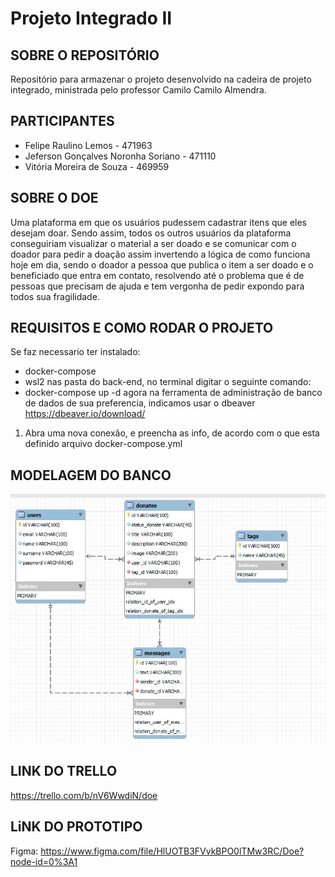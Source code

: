 # Projeto Integrado II

## SOBRE O REPOSITÓRIO
Repositório para armazenar o projeto desenvolvido na cadeira de projeto integrado, ministrada pelo professor Camilo Camilo Almendra. 

## PARTICIPANTES
  - Felipe Raulino Lemos - 471963
  - Jeferson Gonçalves Noronha Soriano - 471110
  - Vitória Moreira de Souza - 469959

## SOBRE O DOE
Uma plataforma em que os usuários pudessem cadastrar
itens que eles desejam doar. Sendo assim, todos os outros usuários da plataforma
conseguiriam visualizar o material a ser doado e se comunicar com o doador para
pedir a doação assim invertendo a lógica de como funciona hoje em dia, sendo o
doador a pessoa que publica o item a ser doado e o beneficiado que entra em
contato, resolvendo até o problema que é de pessoas que precisam de ajuda e tem
vergonha de pedir expondo para todos sua fragilidade.

## REQUISITOS E COMO RODAR O PROJETO
Se faz necessario ter instalado:
- docker-compose
- wsl2
nas pasta do back-end, no terminal digitar o seguinte comando:
- docker-compose up -d
agora na ferramenta de administração de banco de dados de sua preferencia,
indicamos usar o dbeaver https://dbeaver.io/download/
1. Abra uma nova conexão, e preencha as info, de acordo com o que esta definido arquivo docker-compose.yml 
## MODELAGEM DO BANCO
<img src="Documentos\bancodedados.jpg"/>

## LINK DO TRELLO
https://trello.com/b/nV6WwdiN/doe

## LiNK DO PROTOTIPO
Figma: https://www.figma.com/file/HlUOTB3FVvkBPO0lTMw3RC/Doe?node-id=0%3A1
